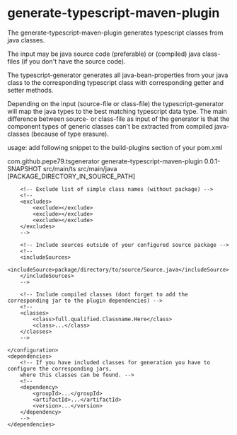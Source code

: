 <h1>generate-typescript-maven-plugin</h1>
The generate-typescript-maven-plugin generates typescript classes from java classes.

The input may be java source code (preferable) or (compiled) 
java class-files (if you don't have the source code).

The typescript-generator generates all java-bean-properties from your java class to the corresponding 
typescript class with corresponding getter and setter methods. 

Depending on the input (source-file or class-file) the typescript-generator will map the java types to the 
best matching typescript data type. The main difference between source- or class-file as input of the 
generator is that the component types of generic classes can't be extracted from compiled java-classes 
(because of type erasure).


usage:
add following snippet to the build-plugins section of your pom.xml 

<plugin>
	<groupId>com.github.pepe79.tsgenerator</groupId>
	<artifactId>generate-typescript-maven-plugin</artifactId>
	<version>0.0.1-SNAPSHOT</version>
	<configuration>
		<targetDirectory>src/main/ts</targetDirectory>
		<sourceDirectory>src/main/java</sourceDirectory>
		<packageDirectory>[PACKAGE_DIRECTORY_IN_SOURCE_PATH]</packageDirectory>
		
		<!-- Exclude list of simple class names (without package) -->
		<!--
		<excludes>
			<exclude></exclude>
			<exclude></exclude>
			<exclude></exclude>
		</excludes>
		-->

		<!-- Include sources outside of your configured source package -->
		<!--
		<includeSources>
			<includeSource>package/directory/to/source/Source.java</includeSource>
		</includeSources>
		-->

		<!-- Include compiled classes (dont forget to add the corresponding jar to the plugin dependencies) -->
		<!--
		<classes>
			<class>full.qualified.Classname.Here</class>
			<class>...</class>
		</classes>
		-->
		
	</configuration>
	<dependencies>
		<!-- If you have included classes for generation you have to configure the corresponding jars, 
		where this classes can be found. -->
		<!--
		<dependency>
			<groupId>...</groupId>
			<artifactId>...</artifactId>
			<version>...</version>
		</dependency>
		-->
	</dependencies>
</plugin>



